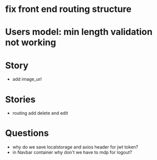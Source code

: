 # fix front end routing structure 
# Users model: min length validation not working

# Story 
* add image_url 

# Stories
* routing add delete and edit 


# Questions
* why do we save localstorage and axios header for jwt token?
* in Navbar container why don't we have to mdp for logout? 